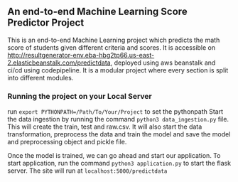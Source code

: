 ## An end-to-end Machine Learning Score Predictor Project
This is an end-to-end Machine Learning project which predicts the math score of students given different criteria and scores. It is accessible on http://resultgenerator-env.eba-hbg2tp66.us-east-2.elasticbeanstalk.com/predictdata, deployed using aws beanstalk and ci/cd using codepipeline. It is a modular project where every section is split into different modules. 

### Running the project on your Local Server
run `export PYTHONPATH=/Path/To/Your/Project` to set the pythonpath
Start the data ingestion by running the command `python3 data_ingestion.py` file. This will create the train, test and raw.csv. It will also start the data transformation, preprocess the data and train the model and save the model and preprocessing object and pickle file. 

Once the model is trained, we can go ahead and start our application. 
To start application, run the command `python3 application.py` to start the flask server. 
The site will run at `localhost:5000/predictdata`